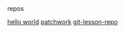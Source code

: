repos

[hello world](https://github.com/admrid/hello-world)
[patchwork](https://github.com/admrid/patchwork)
[git-lesson-repo](https://github.com/admrid/git-lesson-repository)

